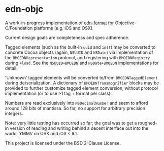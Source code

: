 edn-objc
========

A work-in-progress implementation of [edn-format](https://github.com/edn-format) for Objective-C/Foundation platforms (e.g. iOS and OSX).

Current design goals are completeness and spec adherence.

Tagged elements (such as the built-in `uuid` and `inst`) may be converted to concrete Cocoa objects (again, `NSUUID` and `NSDate`) via implementation of the `BMOEDNRepresentation` protocol, and registering with `BMOEDNRegistry` during `+load`. See the `NSUUID+BMOEDN` and `NSDate+BMOEDN` implementations for detail.

'Unknown' tagged elements will be converted to/from `BMOEDNTaggedElement` during de/serialization. A dictionary of `BMOEDNTransmogrifier` blocks may be provided to further customize tagged element conversion, without protocol implementation (or to use >1 tag + format per class). 

Numbers are read exclusively into `NSDecimalNumber` and seem to afford around 128 bits of mantissa. So far, no support for arbitrary precision integers.

Note: very little testing has occurred so far; the goal was to get a roughed-in version of reading and writing behind a decent interface out into the world. YMMV on OSX and iOS < 6.1.

This project is licensed under the BSD 2-Clause License.
